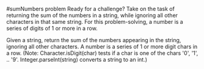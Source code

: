 #sumNumbers problem
Ready for a challenge? Take on the task of returning the sum of the numbers in a string, while ignoring all other characters in that same string. 
For this problem-solving, a number is a series of digits of 1 or more in a row.

Given a string, return the sum of the numbers appearing in the string, ignoring all other characters. 
A number is a series of 1 or more digit chars in a row. (Note: Character.isDigit(char) tests if a char is one of the chars '0', '1', .. '9'. 
Integer.parseInt(string) converts a string to an int.)